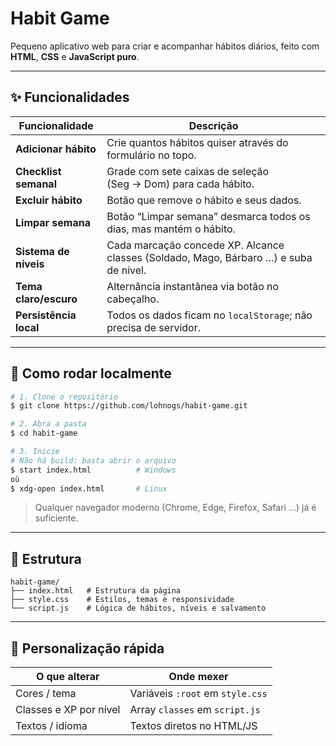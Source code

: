 # Habit Game

Pequeno aplicativo web para criar e acompanhar hábitos diários, feito com **HTML**, **CSS** e **JavaScript puro**.

---

## ✨ Funcionalidades

| Funcionalidade         | Descrição                                                                             |
| ---------------------- | ------------------------------------------------------------------------------------- |
| **Adicionar hábito**   | Crie quantos hábitos quiser através do formulário no topo.                            |
| **Checklist semanal**  | Grade com sete caixas de seleção (Seg → Dom) para cada hábito.                        |
| **Excluir hábito**     | Botão que remove o hábito e seus dados.                                               |
| **Limpar semana**      | Botão “Limpar semana” desmarca todos os dias, mas mantém o hábito.                    |
| **Sistema de níveis**  | Cada marcação concede XP. Alcance classes (Soldado, Mago, Bárbaro …) e suba de nível. |
| **Tema claro/escuro**  | Alternância instantânea via botão no cabeçalho.                                       |
| **Persistência local** | Todos os dados ficam no `localStorage`; não precisa de servidor.                      |

---

## 🚀 Como rodar localmente

```bash
# 1. Clone o repositório
$ git clone https://github.com/lohnogs/habit-game.git

# 2. Abra a pasta
$ cd habit-game

# 3. Inicie
# Não há build: basta abrir o arquivo
$ start index.html          # Windows
où
$ xdg-open index.html       # Linux
```

> Qualquer navegador moderno (Chrome, Edge, Firefox, Safari …) já é suficiente.

---

## 📂 Estrutura

```
habit-game/
├── index.html   # Estrutura da página
├── style.css    # Estilos, temas e responsividade
└── script.js    # Lógica de hábitos, níveis e salvamento
```

---

## 🔧 Personalização rápida

| O que alterar          | Onde mexer                       |
| ---------------------- | -------------------------------- |
| Cores / tema           | Variáveis `:root` em `style.css` |
| Classes e XP por nível | Array `classes` em `script.js`   |
| Textos / idioma        | Textos diretos no HTML/JS        |


